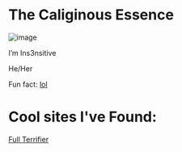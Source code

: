# The Caliginous Essence 

![image](https://github.com/user-attachments/assets/1528e8bb-2465-4164-8354-1bd26058b9f1)

I’m Ins3nsitive

He/Her

Fun fact: [lol](https://theuselessweb.com)

# Cool sites I've Found:

	
 [Full Terrifier](https://ia800502.us.archive.org/25/items/terrifier_202311/Terrifier.mp4)
<!---
Is3nsitive/Is3nsitive is a ✨ special ✨ repository because its `README.md` (this file) appears on your GitHub profile.
You can click the Preview link to take a look at your changes.
--->
